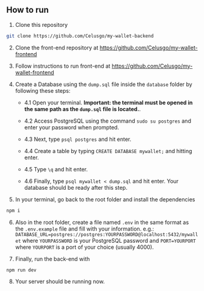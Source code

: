## How to run

1. Clone this repository
```bash
git clone https://github.com/Celusgo/my-wallet-backend
```
2. Clone the front-end repository at https://github.com/Celusgo/my-wallet-frontend
3. Follow instructions to run front-end at https://github.com/Celusgo/my-wallet-frontend
4. Create a Database using the ``dump.sql`` file inside the ``database`` folder by following these steps:

    - 4.1 Open your terminal. **Important: the terminal must be opened in the same path as the ``dump.sql`` file is located.**.

    - 4.2 Access PostgreSQL using the command ``sudo su postgres`` and enter your password when prompted.

    - 4.3 Next, type ``psql postgres`` and hit enter.

    - 4.4 Create a table by typing ``CREATE DATABASE mywallet;`` and hitting enter.

    - 4.5 Type ``\q`` and hit enter.

    - 4.6 Finally, type ```psql mywallet < dump.sql``` and hit enter. Your database should be ready after this step.

5. In your terminal, go back to the root folder and install the dependencies
```bash
npm i
```

6. Also in the root folder, create a file named ``.env`` in the same format as the ``.env.example`` file and fill with your information. e.g.: ``DATABASE_URL=postgres://postgres:YOURPASSWORD@localhost:5432/mywallet`` where ``YOURPASSWORD`` is your PostgreSQL password and ``PORT=YOURPORT`` where ``YOURPORT`` is a port of your choice (usually 4000).

7. Finally, run the back-end with
```bash
npm run dev
```
8. Your server should be running now.